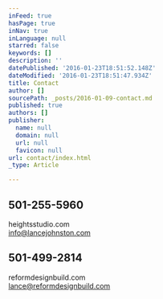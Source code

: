 ```yaml
---
inFeed: true
hasPage: true
inNav: true
inLanguage: null
starred: false
keywords: []
description: ''
datePublished: '2016-01-23T18:51:52.148Z'
dateModified: '2016-01-23T18:51:47.934Z'
title: Contact
author: []
sourcePath: _posts/2016-01-09-contact.md
published: true
authors: []
publisher:
  name: null
  domain: null
  url: null
  favicon: null
url: contact/index.html
_type: Article

---
```

## 

## 

## 

## 501-255-5960  
heightsstudio.com  
info@lancejohnston.com

## 

## 501-499-2814  
reformdesignbuild.com  
lance@reformdesignbuild.com

##